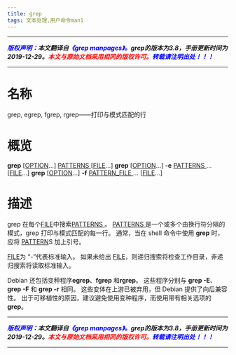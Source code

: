 ```yaml
---
title: grep
tags: 文本处理,用户命令man1
---
```


------

***<font color=blue>版权声明：</font>本文翻译自<font color=blue>《grep manpages》。</font>grep的版本为3.8，手册更新时间为2019-12-29。<font color=red>本文与原始文档采用相同的版权许可。</font><font color=blue>转载请注明出处！！！</font>***

------

# 名称
grep, egrep, fgrep, rgrep——打印与模式匹配的行

# 概览
**grep** \[<u>OPTION</u>...] <u>PATTERNS </u>\[<u>FILE</u>...]
**grep** \[<u>OPTION</u>...] **-e** <u>PATTERNS </u>... \[<u>FILE</u>...]
**grep** \[<u>OPTION</u>...] **-f** <u>PATTERN_FILE </u>... \[<u>FILE</u>...]

# 描述

grep 在每个<u>FILE</u>中搜索<u>PATTERNS </u>。 <u>PATTERNS </u>是一个或多个由换行符分隔的模式，grep 打印与模式匹配的每一行。 通常，当在 shell 命令中使用 **grep** 时，应将 <u>PATTERN</u>S 加上引号。

<u>FILE</u>为 “-”代表标准输入。 如果未给出 <u>FILE</u>，则递归搜索将检查工作目录，非递归搜索将读取标准输入。

Debian 还包括变种程序**egrep**、**fgrep** 和**rgrep**。 这些程序分别与 **grep -E**、**grep -F** 和 **grep -r** 相同。 这些变体在上游已被弃用，但 Debian 提供了向后兼容性。 出于可移植性的原因，建议避免使用变种程序，而使用带有相关选项的 **grep**。



------


***<font color=blue>版权声明：</font>本文翻译自<font color=blue>《grep manpages》。</font>grep的版本为3.8，手册更新时间为2019-12-29。<font color=red>本文与原始文档采用相同的版权许可。</font><font color=blue>转载请注明出处！！！</font>***

------